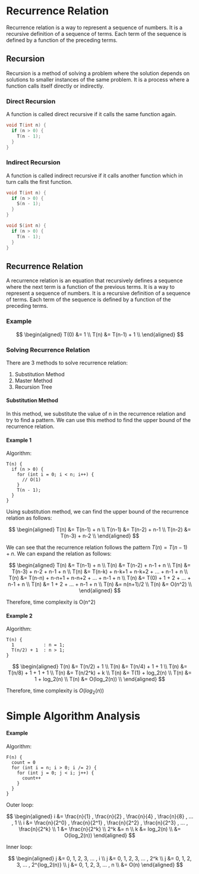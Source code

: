 # Recurrence Relation

Recurrence relation is a way to represent a sequence of numbers. It is a recursive definition of a sequence of terms. Each term of the sequence is defined by a function of the preceding terms.

## Recursion

Recursion is a method of solving a problem where the solution depends on solutions to smaller instances of the same problem. It is a process where a function calls itself directly or indirectly.

### Direct Recursion

A function is called direct recursive if it calls the same function again.

```c
void T(int n) {
  if (n > 0) {
    T(n - 1);
  }
}
```

### Indirect Recursion

A function is called indirect recursive if it calls another function which in turn calls the first function.

```c
void T(int n) {
  if (n > 0) {
    S(n - 1);
  }
}

void S(int n) {
  if (n > 0) {
    T(n - 1);
  }
}
```

## Recurrence Relation

A recurrence relation is an equation that recursively defines a sequence where the next term is a function of the previous terms. It is a way to represent a sequence of numbers. It is a recursive definition of a sequence of terms. Each term of the sequence is defined by a function of the preceding terms.

### Example

$$
\begin{aligned}
T(0) &= 1 \\
T(n) &= T(n-1) + 1 \\
\end{aligned}
$$

### Solving Recurrence Relation

There are 3 methods to solve recurrence relation:

1. Substitution Method
2. Master Method
3. Recursion Tree

#### Substitution Method

In this method, we substitute the value of n in the recurrence relation and try to find a pattern. We can use this method to find the upper bound of the recurrence relation.

#### Example 1

Algorithm:

```
T(n) {
  if (n > 0) {
    for (int i = 0; i < n; i++) {
      // O(1)
    }
    T(n - 1);
  }
}
```

Using substitution method, we can find the upper bound of the recurrence relation as follows:

$$
\begin{aligned}
T(n) &= T(n-1) + n \\
T(n-1) &= T(n-2) + n-1 \\
T(n-2) &= T(n-3) + n-2 \\
\end{aligned}
$$

We can see that the recurrence relation follows the pattern $T(n) = T(n-1) + n$. We can expand the relation as follows:

$$
\begin{aligned}
T(n) &= T(n-1) + n \\
T(n) &= T(n-2) + n-1 + n \\
T(n) &= T(n-3) + n-2 + n-1 + n \\
T(n) &= T(n-k) + n-k+1 + n-k+2 + ... + n-1 + n \\
T(n) &= T(n-n) + n-n+1 + n-n+2 + ... + n-1 + n \\
T(n) &= T(0) + 1 + 2 + ... + n-1 + n \\
T(n) &= 1 + 2 + ... + n-1 + n \\
T(n) &= n(n+1)/2 \\
T(n) &= O(n^2) \\
\end{aligned}
$$

Therefore, time complexity is O(n^2)

#### Example 2

Algorithm:

```
T(n) {
  1           : n = 1;
  T(n/2) + 1  : n > 1;
}
```

$$
\begin{aligned}
T(n) &= T(n/2) + 1 \\
T(n) &= T(n/4) + 1 + 1 \\
T(n) &= T(n/8) + 1 + 1 + 1 \\
T(n) &= T(n/2^k) + k \\
T(n) &= T(1) + log_2(n) \\
T(n) &= 1 + log_2(n) \\
T(n) &= O(log_2(n)) \\
\end{aligned}
$$

Therefore, time complexity is $O(log_2(n))$

# Simple Algorithm Analysis

#### Example

Algorithm:

```
F(n) {
  count = 0
  for (int i = n; i > 0; i /= 2) {
    for (int j = 0; j < i; j++) {
      count++
    }
  }
}
```

Outer loop:

$$
\begin{aligned}
i &= \frac{n}{1} , \frac{n}{2} , \frac{n}{4} , \frac{n}{8} , ... , 1 \\
i &= \frac{n}{2^0} , \frac{n}{2^1} , \frac{n}{2^2} , \frac{n}{2^3} , ... , \frac{n}{2^k} \\
1 &= \frac{n}{2^k} \\
2^k &= n \\
k &= log_2(n) \\
&= O(log_2(n))
\end{aligned}
$$

Inner loop:

$$
\begin{aligned}
j &= 0, 1, 2, 3, ... , i \\
j &= 0, 1, 2, 3, ... , 2^k \\
j &= 0, 1, 2, 3, ... , 2^{log_2(n)} \\
j &= 0, 1, 2, 3, ... , n \\
&= O(n)
\end{aligned}
$$